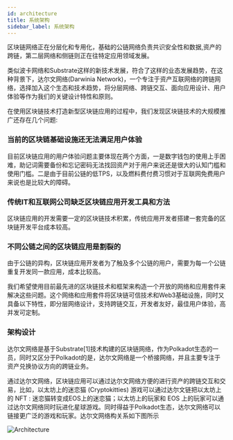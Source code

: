 ```yaml
---
id: architecture
title: 系统架构
sidebar_label: 系统架构
---
```


区块链网络正在分层化和专用化，基础的公链网络负责共识安全性和数据,资产的跨链，第二层网络和侧链则正在往特定应用领域发展。

类似波卡网络和Substrate这样的新技术发展，符合了这样的业态发展趋势，在这种背景下，达尔文网络(Darwinia Network)，一个专注于资产互联网络的跨链网络，选择加入这个生态和技术趋势，将分层网络、跨链交互、面向应用设计、用户体验等作为我们的关键设计特性和原则。

在使用区块链技术打造新型区块链应用的过程中，我们发现区块链技术的大规模推广还存在几个问题:

### 当前的区块链基础设施还无法满足用户体验

目前区块链应用的用户体验问题主要体现在两个方面，一是数字钱包的使用上手困难，助记词需要备份和忘记密码无法找回资产对于用户来说还是很大的认知门槛和使用门槛。二是由于目前公链的低TPS，以及燃料费付费习惯对于互联网免费用户来说也是比较大的障碍。

### 传统IT和互联网公司缺乏区块链应用开发工具和方法

区块链应用的开发需要一定的区块链技术积累，传统应用开发者搭建一套完备的区块链开发平台成本较高。

### 不同公链之间的区块链应用是割裂的

由于公链的异构，区块链应用开发者为了触及多个公链的用户，需要为每一个公链重复开发同一款应用，成本比较高。

我们希望使用目前最先进的区块链技术和框架来构造一个开放的网络和应用套件来解决这些问题。这个网络和应用套件将区块链可信技术和Web3基础设施，同时又具备以下特性，即分层网络设计，支持跨链交互，开发者友好，最佳用户体验，高并发可定制。

### 架构设计

达尔文网络是基于Substrate[1]技术构建的区块链网络，作为Polkadot生态的一员，同时又区分于Polkadot的是，达尔文网络是一个桥接网络，并且主要专注于资产兑换协议方向的跨链业务。

通过达尔文网络，区块链应用可以通过达尔文网络方便的进行资产的跨链交互和交易，比如，以太坊上的迷恋猫 (Cryptokitties) 游戏可以通过达尔文链把以太坊上的 NFT : 迷恋猫转变成EOS上的迷恋猫；以太坊上的玩家和 EOS 上的玩家可以通过达尔文网络同时玩进化星球游戏。同时得益于Polkadot生态，达尔文网络可以链接更广泛的游戏和玩家。达尔文网络构关系如下图所示

![Architecture](assets/architecture-cn.png)
